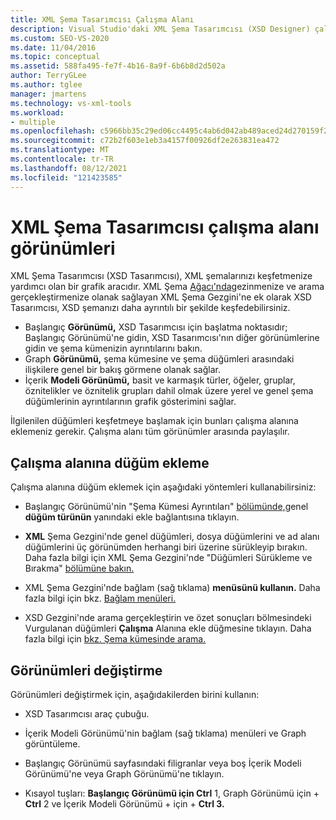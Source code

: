 ```yaml
---
title: XML Şema Tasarımcısı Çalışma Alanı
description: Visual Studio'daki XML Şema Tasarımcısı (XSD Designer) çalışma alanında Başlangıç, Graph ve İçerik modeli görünümleri hakkında Visual Studio.
ms.custom: SEO-VS-2020
ms.date: 11/04/2016
ms.topic: conceptual
ms.assetid: 588fa495-fe7f-4b16-8a9f-6b6b8d2d502a
author: TerryGLee
ms.author: tglee
manager: jmartens
ms.technology: vs-xml-tools
ms.workload:
- multiple
ms.openlocfilehash: c5966bb35c29ed06cc4495c4ab6d042ab489aced24d270159f202adc4a101f3d
ms.sourcegitcommit: c72b2f603e1eb3a4157f00926df2e263831ea472
ms.translationtype: MT
ms.contentlocale: tr-TR
ms.lasthandoff: 08/12/2021
ms.locfileid: "121423585"
---
```

# <a name="xml-schema-designer-workspace-views"></a>XML Şema Tasarımcısı çalışma alanı görünümleri

XML Şema Tasarımcısı (XSD Tasarımcısı), XML şemalarınızı keşfetmenize yardımcı olan bir grafik aracıdır. XML Şema [Ağacı'nda](../xml-tools/xml-schema-explorer.md)gezinmenize ve arama gerçekleştirmenize olanak sağlayan XML Şema Gezgini'ne ek olarak XSD Tasarımcısı, XSD şemanızı daha ayrıntılı bir şekilde keşfedebilirsiniz.

- Başlangıç **Görünümü,** XSD Tasarımcısı için başlatma noktasıdır; Başlangıç Görünümü'ne gidin, XSD Tasarımcısı'nın diğer görünümlerine gidin ve şema kümenizin ayrıntılarını bakın.
- Graph **Görünümü,** şema kümesine ve şema düğümleri arasındaki ilişkilere genel bir bakış görmene olanak sağlar.
- İçerik **Modeli Görünümü,** basit ve karmaşık türler, öğeler, gruplar, öznitelikler ve öznitelik grupları dahil olmak üzere yerel ve genel şema düğümlerinin ayrıntılarının grafik gösterimini sağlar.

İlgilenilen düğümleri keşfetmeye başlamak için bunları çalışma alanına eklemeniz gerekir. Çalışma alanı tüm görünümler arasında paylaşılır.

## <a name="add-nodes-to-the-workspace"></a>Çalışma alanına düğüm ekleme

Çalışma alanına düğüm eklemek için aşağıdaki yöntemleri kullanabilirsiniz:

- Başlangıç Görünümü'nin "Şema Kümesi Ayrıntıları" [bölümünde,](../xml-tools/start-view.md)genel **düğüm türünün** yanındaki ekle bağlantısına tıklayın.

- **XML** Şema Gezgini'nde genel düğümleri, dosya düğümlerini ve ad alanı düğümlerini üç görünümden herhangi biri üzerine sürükleyip bırakın. Daha fazla bilgi için XML Şema Gezgini'nde "Düğümleri Sürükleme ve Bırakma" [bölümüne bakın.](../xml-tools/xml-schema-explorer.md)

- XML Şema Gezgini'nde bağlam (sağ tıklama) **menüsünü kullanın.** Daha fazla bilgi için bkz. [Bağlam menüleri.](../xml-tools/context-menus-xml-schema-explorer.md)

- XSD Gezgini'nde arama gerçekleştirin ve özet sonuçları bölmesindeki Vurgulanan düğümleri **Çalışma** Alanına ekle düğmesine tıklayın. Daha fazla bilgi için [bkz. Şema kümesinde arama.](../xml-tools/searching-the-schema-set.md)

## <a name="switch-views"></a>Görünümleri değiştirme

Görünümleri değiştirmek için, aşağıdakilerden birini kullanın:

- XSD Tasarımcısı araç çubuğu.

- İçerik Modeli Görünümü'nin bağlam (sağ tıklama) menüleri ve Graph görüntüleme.

- Başlangıç Görünümü sayfasındaki filigranlar veya boş İçerik Modeli Görünümü'ne veya Graph Görünümü'ne tıklayın.

- Kısayol tuşları: **Başlangıç Görünümü için Ctrl** 1, Graph Görünümü için +  **Ctrl** 2 ve İçerik Modeli Görünümü +  için  + **Ctrl 3.**
